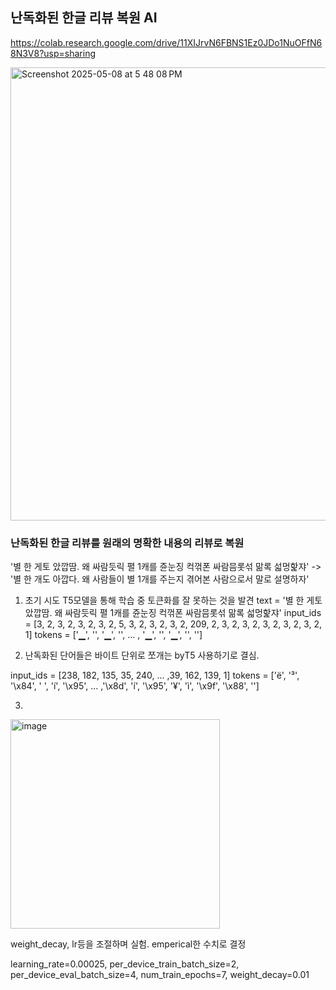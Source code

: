 
## 난독화된 한글 리뷰 복원 AI

https://colab.research.google.com/drive/11XIJrvN6FBNS1Ez0JDo1NuOFfN68N3V8?usp=sharing

<img width="725" alt="Screenshot 2025-05-08 at 5 48 08 PM" src="https://github.com/user-attachments/assets/d2337f62-a818-47a7-8507-8b1acdfb942b" />


### 난독화된 한글 리뷰를 원래의 명확한 내용의 리뷰로 복원

'별 한 게토 았깝땀. 왜 싸람듯릭 펼 1캐를 쥰눈징 컥꺾폰 싸람믐롯섞 맒록 섧멍핥쟈'  -> '별 한 개도 아깝다. 왜 사람들이 별 1개를 주는지 겪어본 사람으로서 말로 설명하자'

1. 초기 시도
T5모델을 통해 학습 중 토큰화를 잘 못하는 것을 발견
text = '별 한 게토 았깝땀. 왜 싸람듯릭 펼 1캐를 쥰눈징 컥꺾폰 싸람믐롯섞 맒록 섧멍핥쟈'
input_ids = [3, 2, 3, 2, 3, 2, 3, 2, 5, 3, 2, 3, 2, 3, 2, 209, 2, 3, 2, 3, 2, 3, 2, 3, 2, 3, 2, 1]
tokens = ['▁', '<unk>', '▁', '<unk>', ... , '▁', '<unk>', '▁', '<unk>', '</s>']

2. 난독화된 단어들은 바이트 단위로 쪼개는 byT5 사용하기로 결심.
   
input_ids = [238, 182, 135, 35, 240, ... ,39, 162, 139, 1]
tokens = ['ë', '³', '\x84', ' ', 'í', '\x95', ... ,'\x8d', 'í', '\x95', '¥', 'ì', '\x9f', '\x88', '</s>']

3.
<img width="335" alt="image" src="https://github.com/user-attachments/assets/8e667322-c59c-4433-9b7e-62aee2a83a0b" />

weight_decay, lr등을 조절하며 실험. 
emperical한 수치로 결정

learning_rate=0.00025,
per_device_train_batch_size=2,
per_device_eval_batch_size=4,
num_train_epochs=7,
weight_decay=0.01



